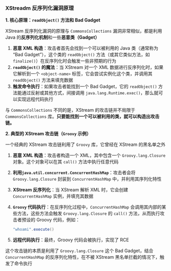 ### XStreadm 反序列化漏洞原理

**1. 核心原理：`readObject()` 方法和 Bad Gadget**

XStream 反序列化漏洞的原理与 `CommonsCollections` 漏洞非常相似，都是利用 Java 的**反序列化机制**和一些**恶意类（Gadget）**

1. **恶意 XML 构造**：攻击者首先会找到一个可以被利用的 Java 类（通常称为 “Bad Gadget”），这个类的 `readObject()` 方法（或其它类似方法，如 `finalize()`）在反序列化时会触发一些非预期的行为
2. **`readObject()` 的魔法**：当 XStream 对一个 XML 数据进行反序列化时，如果它解析到一个 `<object-name>` 标签，它会尝试实例化这个类，并调用其 `readObject()` 方法来填充数据
3. **触发命令执行**：如果攻击者能找到一个 Bad Gadget，它的 `readObject()` 方法能通过反射或其他方式，间接调用 `java.lang.Runtime.exec()`，那么就可以实现远程代码执行

与 `CommonsCollections` 不同的是，XStream 的攻击链并不局限于 `CommonsCollections` 库。**只要能找到一个可以被利用的类，就可以构造出攻击链。**

**2. 典型的 XStream 攻击链（`Groovy` 示例）**

一个经典的 XStream 攻击链利用了 `Groovy` 库，它曾经在 XStream 的黑名单之外

1. **恶意 XML 构造**：攻击者构造一个 XML，其中包含一个 `Groovy.lang.Closure` 对象。这个对象可以在其 `call()` 方法中执行任意代码

2. **利用`java.util.concurrent.ConcurrentHashMap`**：攻击者会将 `Groovy.lang.Closure` 封装到 `ConcurrentHashMap` 中，并利用其序列化特性

3. **XStream 反序列化**：当 XStream 解析 XML 时，它会创建 `ConcurrentHashMap` 实例，并填充其数据

4. **`Groovy` 代码执行**：在反序列化过程中，`ConcurrentHashMap` 会调用其内部的某些方法，这些方法会触发 `Groovy.lang.Closure` 的 `call()` 方法，从而执行攻击者预设的 Groovy 代码，例如：

   ```groovy
   "whoami".execute()
   ```

5. **远程代码执行**：最终，Groovy 代码会被执行，实现了 RCE

这个攻击链的本质是利用了 `Groovy.lang.Closure` 这个 Bad Gadget，结合 `ConcurrentHashMap` 的反序列化特性，在不被 XStream 黑名单拦截的情况下，触发了命令执行